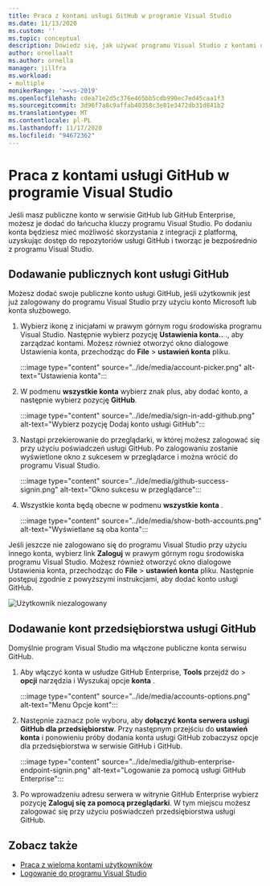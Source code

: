 ```yaml
---
title: Praca z kontami usługi GitHub w programie Visual Studio
ms.date: 11/13/2020
ms.custom: ''
ms.topic: conceptual
description: Dowiedz się, jak używać programu Visual Studio z kontami usługi GitHub.
author: ornellaalt
ms.author: ornella
manager: jillfra
ms.workload:
- multiple
monikerRange: '>=vs-2019'
ms.openlocfilehash: cdea71e2d5c376e465bb5cdb990ec7ed45caa1f3
ms.sourcegitcommit: 3d96f7a8c9affab40358c3e81e3472db31d841b2
ms.translationtype: MT
ms.contentlocale: pl-PL
ms.lasthandoff: 11/17/2020
ms.locfileid: "94672362"
---
```

# <a name="work-with-github-accounts-in-visual-studio"></a>Praca z kontami usługi GitHub w programie Visual Studio

Jeśli masz publiczne konto w serwisie GitHub lub GitHub Enterprise, możesz je dodać do łańcucha kluczy programu Visual Studio. Po dodaniu konta będziesz mieć możliwość skorzystania z integracji z platformą, uzyskując dostęp do repozytoriów usługi GitHub i tworząc je bezpośrednio z programu Visual Studio.  

## <a name="adding-public-github-accounts"></a>Dodawanie publicznych kont usługi GitHub

Możesz dodać swoje publiczne konto usługi GitHub, jeśli użytkownik jest już zalogowany do programu Visual Studio przy użyciu konto Microsoft lub konta służbowego.

1. Wybierz ikonę z inicjałami w prawym górnym rogu środowiska programu Visual Studio. Następnie wybierz pozycję **Ustawienia konta..** ., aby zarządzać kontami. Możesz również otworzyć okno dialogowe Ustawienia konta, przechodząc do **File**  >  **ustawień konta** pliku.

    :::image type="content" source="../ide/media/account-picker.png" alt-text="Ustawienia konta":::

2. W podmenu **wszystkie konta** wybierz znak plus, aby dodać konto, a następnie wybierz pozycję **GitHub**.

    :::image type="content" source="../ide/media/sign-in-add-github.png" alt-text="Wybierz pozycję Dodaj konto usługi GitHub":::

3. Nastąpi przekierowanie do przeglądarki, w której możesz zalogować się przy użyciu poświadczeń usługi GitHub. Po zalogowaniu zostanie wyświetlone okno z sukcesem w przeglądarce i można wrócić do programu Visual Studio.

    :::image type="content" source="../ide/media/github-success-signin.png" alt-text="Okno sukcesu w przeglądarce":::

4. Wszystkie konta będą obecne w podmenu **wszystkie konta** .

    :::image type="content" source="../ide/media/show-both-accounts.png" alt-text="Wyświetlane są oba konta":::

Jeśli jeszcze nie zalogowano się do programu Visual Studio przy użyciu innego konta, wybierz link **Zaloguj** w prawym górnym rogu środowiska programu Visual Studio. Możesz również otworzyć okno dialogowe Ustawienia konta, przechodząc do **File**  >  **ustawień konta** pliku. Następnie postępuj zgodnie z powyższymi instrukcjami, aby dodać konto usługi GitHub.

![Użytkownik niezalogowany](../ide/media/vs2019_usernotsignedin.png)

## <a name="adding-github-enterprise-accounts"></a>Dodawanie kont przedsiębiorstwa usługi GitHub

Domyślnie program Visual Studio ma włączone publiczne konta serwisu GitHub.

1. Aby włączyć konta w usłudze GitHub Enterprise, **Tools** przejdź do  >  **opcji** narzędzia i Wyszukaj opcje **konta** .

    :::image type="content" source="../ide/media/accounts-options.png" alt-text="Menu Opcje kont":::

2. Następnie zaznacz pole wyboru, aby **dołączyć konta serwera usługi GitHub dla przedsiębiorstw**. Przy następnym przejściu do **ustawień konta** i ponowieniu próby dodania konta usługi GitHub zobaczysz opcje dla przedsiębiorstwa w serwisie GitHub i GitHub.

    :::image type="content" source="../ide/media/github-enterprise-endpoint-signin.png" alt-text="Logowanie za pomocą usługi GitHub Enterprise":::

3. Po wprowadzeniu adresu serwera w witrynie GitHub Enterprise wybierz pozycję **Zaloguj się za pomocą przeglądarki**. W tym miejscu możesz zalogować się przy użyciu poświadczeń przedsiębiorstwa usługi GitHub.

## <a name="see-also"></a>Zobacz także

- [Praca z wieloma kontami użytkowników](work-with-multiple-user-accounts.md)
- [Logowanie do programu Visual Studio](signing-in-to-visual-studio.md)
